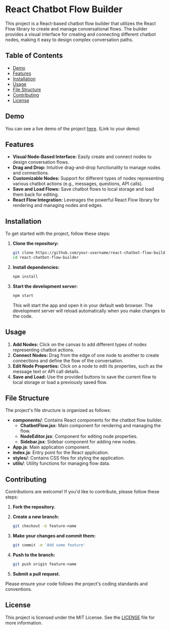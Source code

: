 # React Chatbot Flow Builder

This project is a React-based chatbot flow builder that utilizes the React Flow library to create and manage conversational flows. The builder provides a visual interface for creating and connecting different chatbot nodes, making it easy to design complex conversation paths.

## Table of Contents

- [Demo](#demo)
- [Features](#features)
- [Installation](#installation)
- [Usage](#usage)
- [File Structure](#file-structure)
- [Contributing](#contributing)
- [License](#license)

## Demo

You can see a live demo of the project [here](#). (Link to your demo)

## Features

- **Visual Node-Based Interface:** Easily create and connect nodes to design conversation flows.
- **Drag and Drop:** Intuitive drag-and-drop functionality to manage nodes and connections.
- **Customizable Nodes:** Support for different types of nodes representing various chatbot actions (e.g., messages, questions, API calls).
- **Save and Load Flows:** Save chatbot flows to local storage and load them back for editing.
- **React Flow Integration:** Leverages the powerful React Flow library for rendering and managing nodes and edges.

## Installation

To get started with the project, follow these steps:

1. **Clone the repository:**

    ```bash
    git clone https://github.com/your-username/react-chatbot-flow-builder.git
    cd react-chatbot-flow-builder
    ```

2. **Install dependencies:**

    ```bash
    npm install
    ```

3. **Start the development server:**

    ```bash
    npm start
    ```

    This will start the app and open it in your default web browser. The development server will reload automatically when you make changes to the code.

## Usage

1. **Add Nodes:** Click on the canvas to add different types of nodes representing chatbot actions.
2. **Connect Nodes:** Drag from the edge of one node to another to create connections and define the flow of the conversation.
3. **Edit Node Properties:** Click on a node to edit its properties, such as the message text or API call details.
4. **Save and Load:** Use the provided buttons to save the current flow to local storage or load a previously saved flow.

## File Structure

The project's file structure is organized as follows:


- **components/**: Contains React components for the chatbot flow builder.
  - **ChatbotFlow.jsx**: Main component for rendering and managing the flow.
  - **NodeEditor.jsx**: Component for editing node properties.
  - **Sidebar.jsx**: Sidebar component for adding new nodes.
- **App.js**: Main application component.
- **index.js**: Entry point for the React application.
- **styles/**: Contains CSS files for styling the application.
- **utils/**: Utility functions for managing flow data.

## Contributing

Contributions are welcome! If you'd like to contribute, please follow these steps:

1. **Fork the repository.**
2. **Create a new branch:**

    ```bash
    git checkout -b feature-name
    ```

3. **Make your changes and commit them:**

    ```bash
    git commit -m 'Add some feature'
    ```

4. **Push to the branch:**

    ```bash
    git push origin feature-name
    ```

5. **Submit a pull request.**

Please ensure your code follows the project's coding standards and conventions.

## License

This project is licensed under the MIT License. See the [LICENSE](LICENSE) file for more information.

